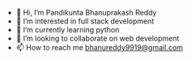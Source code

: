 - 👋 Hi, I’m Pandikunta Bhanuprakash Reddy
- 👀 I’m interested in full stack development
- 🌱 I’m currently learning python
- 💞️ I’m looking to collaborate on web development
- 📫 How to reach me bhanureddy9919@gmail.com

<!---
bhanureddy9919/bhanureddy9919 is a ✨ special ✨ repository because its `README.md` (this file) appears on your GitHub profile.
You can click the Preview link to take a look at your changes.
--->
